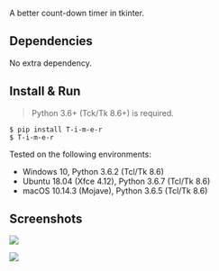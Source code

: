 A better count-down timer in tkinter.

## Dependencies

No extra dependency.

## Install & Run

> Python 3.6+ (Tck/Tk 8.6+) is required.

```
$ pip install T-i-m-e-r
$ T-i-m-e-r
```

Tested on the following environments:

* Windows 10, Python 3.6.2 (Tcl/Tk 8.6)
* Ubuntu 18.04 (Xfce 4.12), Python 3.6.7 (Tcl/Tk 8.6)
* macOS 10.14.3 (Mojave), Python 3.6.5 (Tcl/Tk 8.6)

## Screenshots

![](a.png)

![](b.png)
